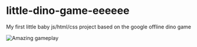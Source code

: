 # little-dino-game-eeeeee

My first little baby js/html/css project based on the google offline dino game

![Amazing gameplay](https://cdn.discordapp.com/attachments/816695167003263024/1048474343706996856/dinogameeeee.gif)
